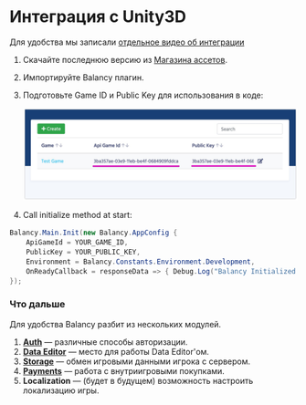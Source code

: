 # Интеграция с Unity3D

Для удобства мы записали [отдельное видео об интеграции](https://youtu.be/91JYYb1KVIY)

1.  Скачайте последнюю версию из [Магазина ассетов](https://assetstore.unity.com/packages/slug/128920).
2.  Импортируйте Balancy плагин.
3.  Подготовьте Game ID и Public Key для использования в коде:

    ![Screenshot](../img/game_id.jpg)

4.  Call initialize method at start:
        
```csharp fct_label="Unity"
Balancy.Main.Init(new Balancy.AppConfig {
    ApiGameId = YOUR_GAME_ID,
    PublicKey = YOUR_PUBLIC_KEY,
    Environment = Balancy.Constants.Environment.Development,
    OnReadyCallback = responseData => { Debug.Log("Balancy Initialized: " + responseData.Success); }
});
```

### Что дальше

Для удобства Balancy разбит из нескольких модулей.

1. [**Auth**](/basic/authorization) — различные способы авторизации.
2. [**Data Editor**](/data_editor/basic) — место для работы Data Editor'ом.
3. [**Storage**](/basic/storage) — обмен игровыми данными игрока с сервером.
4. [**Payments**](/basic/payments) — работа с внутриигровыми покупками.
5. **Localization** — (будет в будущем) возможность настроить локализацию игры.

